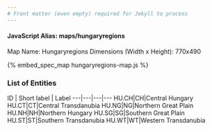```yaml
---
# Front matter (even empty) required for Jekyll to process
---
```


#### JavaScript Alias: maps/hungaryregions

Map Name: Hungaryregions
Dimensions (Width x Height): 770x490



{% embed_spec_map hungaryregions-map.js %}

### List of Entities

ID | Short label | Label
---|---|---|---
HU.CH|CH|Central Hungary
HU.CT|CT|Central Transdanubia
HU.NG|NG|Northern Great Plain
HU.NH|NH|Northern Hungary
HU.SG|SG|Southern Great Plain
HU.ST|ST|Southern Transdanubia
HU.WT|WT|Western Transdanubia

